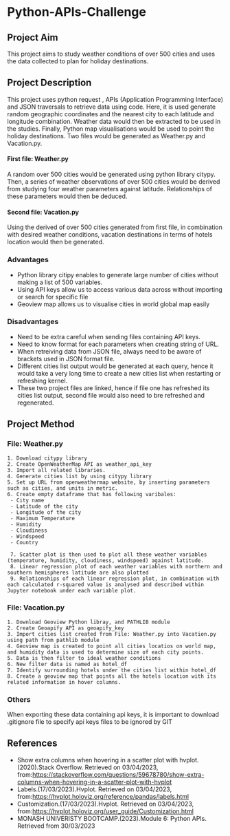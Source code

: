 # Python-APIs-Challenge

## Project Aim
This project aims to study weather conditions of over 500 cities and uses the data collected to plan for holiday destinations. 

## Project Description
This project uses python request , APIs (Application Programming Interface) and JSON traversals to retrieve data using code. Here, it is used generate random geographic coordinates and the nearest city to each latitude and longitude combination. Weather data would then be extracted to be used in the studies. Finally, Python map visualisations would be used to point the holiday destinations. Two files would be generated as Weather.py and Vacation.py. 

#### First file: Weather.py
A random over 500 cities would be generated using python library citypy. Then, a series of weather observations of over 500 cities would be derived from studying four weather parameters against latitude. Relationships of these parameters would then be deduced.

#### Second file: Vacation.py
Using the derived of over 500 cities generated from first file, in combination with desired weather conditions, vacation destinations in terms of hotels location would then be generated.

### Advantages
 - Python library citipy enables to generate large number of cities without making a list of 500 variables. 
 - Using API keys allow us to access various data across without importing or search for specific file
 - Geoview map allows us to visualise cities in world global map easily
 
### Disadvantages
- Need to be extra careful when sending files containing API keys.
- Need to know format for each parameters when creating string of URL. 
- When retreiving data from JSON file, always need to be aware of brackets used in JSON format file. 
- Different cities list output would be generated at each query, hence it would take a very long time to create a new cities list when restarting or refreshing  kernel. 
- These two project files are linked, hence if file one has refreshed its cities list output, second file would also need to bre refreshed and regenerated. 

## Project Method
### File: Weather.py

    1. Download citypy library
    2. Create OpenWeatherMap API as weather_api_key
    3. Import all related libraries.
    4. Generate cities list by using citypy library
    5. Set up URL from openweathermap website, by inserting parameters such as cities, and units in metric.
    6. Create empty dataframe that has following varibales:
     - City name
     - Latitude of the city
     - Longitude of the city
     - Maximum Temperature
     - Humidity
     - Cloudiness
     - Windspeed
     - Country

     7. Scatter plot is then used to plot all these weather variables (temperature, humidity, cloudiness, windspeed) against latitude. 
     8. Linear regression plot of each weather variables with northern and southern hemispheres latitude are also plotted
     9. Relationships of each linear regression plot, in combination with each calculated r-squared value is analysed and described within Jupyter notebook under each variable plot.
 
 ### File: Vacation.py
    1. Download Geoview Python libray, and PATHLIB module
    2. Create Geoapify API as geoapify_key
    3. Import cities list created from File: Weather.py into Vacation.py using path from pathlib module
    4. Geoview map is created to point all cities locatios on world map, and humidity data is used to determine size of each city points.
    5. Data is then filter to ideal weather conditions
    6. New filter data is named as hotel_df
    7. Identify surrounding hotels under the cities list within hotel_df
    8. Create a geoview map that points all the hotels location with its related information in hover columns. 

 ### Others
 When exporting these data containing api keys, it is important to download .gitignore file to specify api keys files to be ignored by GIT

## References
   - Show extra columns when hovering in a scatter plot with hvplot.(2020).Stack Overflow. Retrieved on 03/04/2023, from:<https://stackoverflow.com/questions/59678780/show-extra-columns-when-hovering-in-a-scatter-plot-with-hvplot>
   - Labels.(17/03/2023).Hvplot. Retrieved on 03/04/2023, from:<https://hvplot.holoviz.org/reference/pandas/labels.html>
   - Customization.(17/03/2023).Hvplot. Retrieved on 03/04/2023, from:<https://hvplot.holoviz.org/user_guide/Customization.html>
   - MONASH UNIVERISTY BOOTCAMP.(2023).Module 6: Python APIs. Retrieved from 30/03/2023

